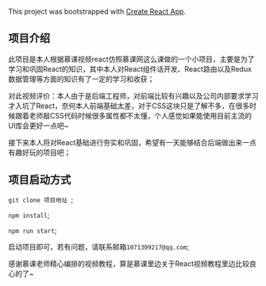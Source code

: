 This project was bootstrapped with [Create React App](https://github.com/facebook/create-react-app).

## 项目介绍

此项目是本人根据慕课视频react仿照慕课网这么课做的一个小项目，主要是为了学习和巩固React的知识，其中本人对React组件话开发、React路由以及Redux数据管理等方面的知识有了一定的学习和收获；

对此视频评价：本人由于是后端工程师，对前端比较有兴趣以及公司内部要求学习才入坑了React，奈何本人前端基础太差，对于CSS这块只是了解不多，在很多时候跟着老师敲CSS代码时候很多属性都不太懂，个人感觉如果能使用目前主流的UI库会更好一点吧~

接下来本人将对React基础进行夯实和巩固，希望有一天能够结合后端做出来一点有趣好玩的项目吧；

## 项目启动方式

`git clone 项目地址 `;

`npm install`;

`npm run start`;

启动项目即可，若有问题，请联系邮箱`1071309217@qq.com`;

感谢慕课老师精心编排的视频教程，算是慕课里边关于React视频教程里边比较良心的了~